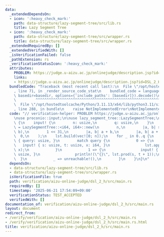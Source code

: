 ```yaml
---
data:
  _extendedDependsOn:
  - icon: ':heavy_check_mark:'
    path: data-structure/lazy-segment-tree/src/lib.rs
    title: Lazy Segment Tree
  - icon: ':heavy_check_mark:'
    path: data-structure/lazy-segment-tree/src/wrapper.rs
    title: data-structure/lazy-segment-tree/src/wrapper.rs
  _extendedRequiredBy: []
  _extendedVerifiedWith: []
  _isVerificationFailed: false
  _pathExtension: rs
  _verificationStatusIcon: ':heavy_check_mark:'
  attributes:
    PROBLEM: https://judge.u-aizu.ac.jp/onlinejudge/description.jsp?id=DSL_2_H
    links:
    - https://judge.u-aizu.ac.jp/onlinejudge/description.jsp?id=DSL_2_H
  bundledCode: "Traceback (most recent call last):\n  File \"/opt/hostedtoolcache/Python/3.11.13/x64/lib/python3.11/site-packages/onlinejudge_verify/documentation/build.py\"\
    , line 71, in _render_source_code_stat\n    bundled_code = language.bundle(stat.path,\
    \ basedir=basedir, options={'include_paths': [basedir]}).decode()\n          \
    \         ^^^^^^^^^^^^^^^^^^^^^^^^^^^^^^^^^^^^^^^^^^^^^^^^^^^^^^^^^^^^^^^^^^^^^^^^^^^^^^^^^\n\
    \  File \"/opt/hostedtoolcache/Python/3.11.13/x64/lib/python3.11/site-packages/onlinejudge_verify/languages/rust.py\"\
    , line 288, in bundle\n    raise NotImplementedError\nNotImplementedError\n"
  code: "// verification-helper: PROBLEM https://judge.u-aizu.ac.jp/onlinejudge/description.jsp?id=DSL_2_H\n\
    \nuse proconio::input;\n\nuse lazy_segment_tree::LazySegmentTree;\n\nfn main()\
    \ {\n    input! {\n        n: usize,\n        q: usize,\n    }\n    let mut lst\
    \ = LazySegmentTree::<i64, i64>::new(\n        n,\n        |a, b| std::cmp::min(a,\
    \ b),\n        1 << 31,\n        |a, b| a + b,\n        |a, b| a + b,\n      \
    \  0,\n    );\n    lst.build(vec![0; n]);\n    for _ in 0..q {\n        input!\
    \ { query: usize, }\n        match query {\n            0 => {\n             \
    \   input! { s: usize, t: usize, x: i64, }\n                lst.apply(s, t + 1,\
    \ x);\n            }\n            1 => {\n                input! { s: usize, t:\
    \ usize, }\n                println!(\"{}\", lst.prod(s, t + 1));\n          \
    \  }\n            _ => unreachable!(),\n        }\n    }\n}\n"
  dependsOn:
  - data-structure/lazy-segment-tree/src/lib.rs
  - data-structure/lazy-segment-tree/src/wrapper.rs
  isVerificationFile: true
  path: verification/aizu-online-judge/dsl_2_h/src/main.rs
  requiredBy: []
  timestamp: '2025-06-21 17:54:09+09:00'
  verificationStatus: TEST_ACCEPTED
  verifiedWith: []
documentation_of: verification/aizu-online-judge/dsl_2_h/src/main.rs
layout: document
redirect_from:
- /verify/verification/aizu-online-judge/dsl_2_h/src/main.rs
- /verify/verification/aizu-online-judge/dsl_2_h/src/main.rs.html
title: verification/aizu-online-judge/dsl_2_h/src/main.rs
---
```

